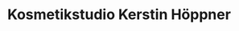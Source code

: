 ---
title: "Kosmetikstudio Kerstin Höppner"
url: /borken/kosmetikstudio-kerstin-hoeppner/
shop: Kosmetik
---